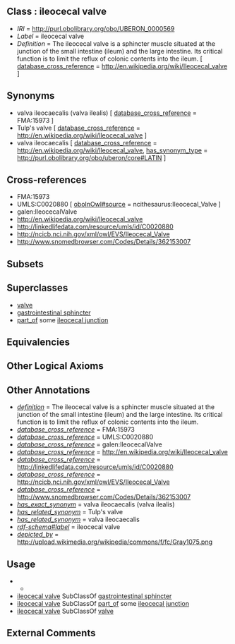 
## Class : ileocecal valve

 * *IRI* = http://purl.obolibrary.org/obo/UBERON_0000569
 * *Label* = ileocecal valve
 * *Definition* = The ileocecal valve is a sphincter muscle situated at the junction of the small intestine (ileum) and the large intestine. Its critical function is to limit the reflux of colonic contents into the ileum. [ [database_cross_reference](../../ef/oboInOwl#hasDbXref.md) = http://en.wikipedia.org/wiki/Ileocecal_valve ]

## Synonyms

 * valva ileocaecalis (valva ilealis) [ [database_cross_reference](../../ef/oboInOwl#hasDbXref.md) = FMA:15973 ]
 * Tulp's valve [ [database_cross_reference](../../ef/oboInOwl#hasDbXref.md) = http://en.wikipedia.org/wiki/Ileocecal_valve ]
 * valva ileocaecalis [ [database_cross_reference](../../ef/oboInOwl#hasDbXref.md) = http://en.wikipedia.org/wiki/Ileocecal_valve, [has_synonym_type](../../pe/oboInOwl#hasSynonymType.md) = http://purl.obolibrary.org/obo/uberon/core#LATIN ]

## Cross-references

 * FMA:15973
 * UMLS:C0020880 [ [oboInOwl#source](../../ce/oboInOwl#source.md) = ncithesaurus:Ileocecal_Valve ]
 * galen:IleocecalValve
 * http://en.wikipedia.org/wiki/Ileocecal_valve
 * http://linkedlifedata.com/resource/umls/id/C0020880
 * http://ncicb.nci.nih.gov/xml/owl/EVS/Ileocecal_Valve
 * http://www.snomedbrowser.com/Codes/Details/362153007

## Subsets


## Superclasses

 * [valve](../../UBERON/78/UBERON_0003978.md)
 * [gastrointestinal sphincter](../../UBERON/85/UBERON_0011185.md)
 * [part_of](../../BFO/50/BFO_0000050.md) some [ileocecal junction](../../UBERON/73/UBERON_0001073.md)

## Equivalencies


## Other Logical Axioms


## Other Annotations

 * *[definition](../../IAO/15/IAO_0000115.md)* = The ileocecal valve is a sphincter muscle situated at the junction of the small intestine (ileum) and the large intestine. Its critical function is to limit the reflux of colonic contents into the ileum.
 * *[database_cross_reference](../../ef/oboInOwl#hasDbXref.md)* = FMA:15973
 * *[database_cross_reference](../../ef/oboInOwl#hasDbXref.md)* = UMLS:C0020880
 * *[database_cross_reference](../../ef/oboInOwl#hasDbXref.md)* = galen:IleocecalValve
 * *[database_cross_reference](../../ef/oboInOwl#hasDbXref.md)* = http://en.wikipedia.org/wiki/Ileocecal_valve
 * *[database_cross_reference](../../ef/oboInOwl#hasDbXref.md)* = http://linkedlifedata.com/resource/umls/id/C0020880
 * *[database_cross_reference](../../ef/oboInOwl#hasDbXref.md)* = http://ncicb.nci.nih.gov/xml/owl/EVS/Ileocecal_Valve
 * *[database_cross_reference](../../ef/oboInOwl#hasDbXref.md)* = http://www.snomedbrowser.com/Codes/Details/362153007
 * *[has_exact_synonym](../../ym/oboInOwl#hasExactSynonym.md)* = valva ileocaecalis (valva ilealis)
 * *[has_related_synonym](../../ym/oboInOwl#hasRelatedSynonym.md)* = Tulp's valve
 * *[has_related_synonym](../../ym/oboInOwl#hasRelatedSynonym.md)* = valva ileocaecalis
 * *[rdf-schema#label](../../el/rdf-schema#label.md)* = ileocecal valve
 * *[depicted_by](../../depicted/by/depicted_by.md)* = http://upload.wikimedia.org/wikipedia/commons/f/fc/Gray1075.png

## Usage

 * -
 * [ileocecal valve](../../UBERON/69/UBERON_0000569.md) SubClassOf [gastrointestinal sphincter](../../UBERON/85/UBERON_0011185.md)
 * [ileocecal valve](../../UBERON/69/UBERON_0000569.md) SubClassOf [part_of](../../BFO/50/BFO_0000050.md) some [ileocecal junction](../../UBERON/73/UBERON_0001073.md)
 * [ileocecal valve](../../UBERON/69/UBERON_0000569.md) SubClassOf [valve](../../UBERON/78/UBERON_0003978.md)

## External Comments

